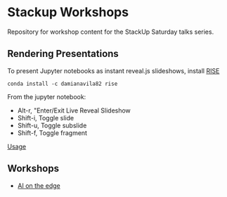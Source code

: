 # Stackup Workshops

Repository for workshop content for the StackUp Saturday talks series.

## Rendering Presentations

To present Jupyter notebooks as instant reveal.js slideshows, install [RISE](https://github.com/damianavila/RISE)

```
conda install -c damianavila82 rise
```

From the jupyter notebook:

* Alt-r, "Enter/Exit Live Reveal Slideshow
* Shift-i, Toggle slide
* Shift-u, Toggle subslide
* Shift-f, Toggle fragment

[Usage](https://github.com/damianavila/RISE/blob/master/doc/usage.md)

## Workshops
- [AI on the edge](ai-edge/README.md)
